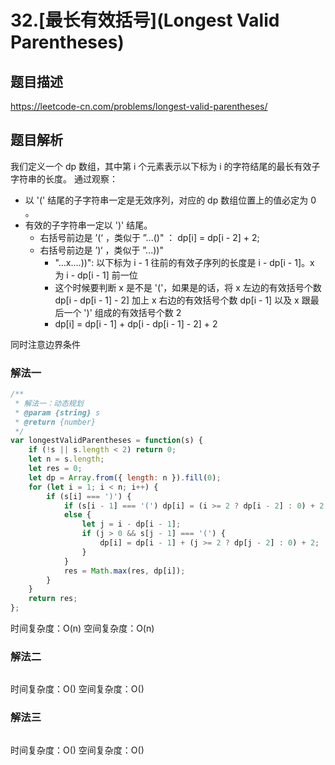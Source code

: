 # 32.[最长有效括号](Longest Valid Parentheses)

## 题目描述

<https://leetcode-cn.com/problems/longest-valid-parentheses/>

## 题目解析

我们定义一个 dp 数组，其中第 i 个元素表示以下标为 i 的字符结尾的最长有效子字符串的长度。
通过观察：

- 以 '(' 结尾的子字符串一定是无效序列，对应的 dp 数组位置上的值必定为 0 。
- 有效的子字符串一定以 ')' 结尾。
  - 右括号前边是 ’(‘ ，类似于 ”...()" ： dp[i] = dp[i - 2] + 2;
  - 右括号前边是 ’)‘ ，类似于 ”...))"
    - "...x....))": 以下标为 i - 1 往前的有效子序列的长度是 i - dp[i - 1]。x 为 i - dp[i - 1] 前一位
    - 这个时候要判断 x 是不是 '('，如果是的话，将 x 左边的有效括号个数 dp[i - dp[i - 1] - 2] 加上 x 右边的有效括号个数 dp[i - 1] 以及 x 跟最后一个 ')' 组成的有效括号个数 2
    - dp[i] = dp[i - 1] + dp[i - dp[i - 1] - 2] + 2

同时注意边界条件

### 解法一

```js
/**
 * 解法一：动态规划
 * @param {string} s
 * @return {number}
 */
var longestValidParentheses = function(s) {
    if (!s || s.length < 2) return 0;
    let n = s.length;
    let res = 0;
    let dp = Array.from({ length: n }).fill(0);
    for (let i = 1; i < n; i++) {
        if (s[i] === ')') {
            if (s[i - 1] === '(') dp[i] = (i >= 2 ? dp[i - 2] : 0) + 2;
            else {
                let j = i - dp[i - 1];
                if (j > 0 && s[j - 1] === '(') {
                    dp[i] = dp[i - 1] + (j >= 2 ? dp[j - 2] : 0) + 2;
                }
            }
            res = Math.max(res, dp[i]);
        }
    }
    return res;
};
```

时间复杂度：O(n)
空间复杂度：O(n)

### 解法二

```js

```

时间复杂度：O()
空间复杂度：O()

### 解法三

```js

```

时间复杂度：O()
空间复杂度：O()
